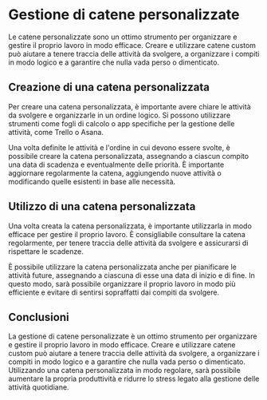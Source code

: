 # Gestione di catene personalizzate

Le catene personalizzate sono un ottimo strumento per organizzare e gestire il proprio lavoro in modo efficace. Creare e utilizzare catene custom può aiutare a tenere traccia delle attività da svolgere, a organizzare i compiti in modo logico e a garantire che nulla vada perso o dimenticato.

## Creazione di una catena personalizzata

Per creare una catena personalizzata, è importante avere chiare le attività da svolgere e organizzarle in un ordine logico. Si possono utilizzare strumenti come fogli di calcolo o app specifiche per la gestione delle attività, come Trello o Asana.

Una volta definite le attività e l'ordine in cui devono essere svolte, è possibile creare la catena personalizzata, assegnando a ciascun compito una data di scadenza e eventualmente delle priorità. È importante aggiornare regolarmente la catena, aggiungendo nuove attività o modificando quelle esistenti in base alle necessità.

## Utilizzo di una catena personalizzata

Una volta creata la catena personalizzata, è importante utilizzarla in modo efficace per gestire il proprio lavoro. È consigliabile consultare la catena regolarmente, per tenere traccia delle attività da svolgere e assicurarsi di rispettare le scadenze.

È possibile utilizzare la catena personalizzata anche per pianificare le attività future, assegnando a ciascuna di esse una data di inizio e di fine. In questo modo, sarà possibile organizzare il proprio lavoro in modo più efficiente e evitare di sentirsi sopraffatti dai compiti da svolgere.

## Conclusioni

La gestione di catene personalizzate è un ottimo strumento per organizzare e gestire il proprio lavoro in modo efficace. Creare e utilizzare catene custom può aiutare a tenere traccia delle attività da svolgere, a organizzare i compiti in modo logico e a garantire che nulla vada perso o dimenticato. Utilizzando una catena personalizzata in modo regolare, sarà possibile aumentare la propria produttività e ridurre lo stress legato alla gestione delle attività quotidiane.